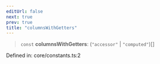```yaml
---
editUrl: false
next: true
prev: true
title: "columnsWithGetters"
---
```


> `const` **columnsWithGetters**: (`"accessor"` \| `"computed"`)[]

Defined in: core/constants.ts:2
